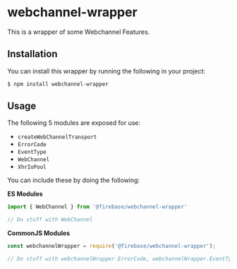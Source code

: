 # webchannel-wrapper

This is a wrapper of some Webchannel Features.

## Installation

You can install this wrapper by running the following in your project:

```bash
$ npm install webchannel-wrapper
```

## Usage

The following 5 modules are exposed for use:

- `createWebChannelTransport`
- `ErrorCode`
- `EventType`
- `WebChannel`
- `XhrIoPool`

You can include these by doing the following:

**ES Modules**

```javascript
import { WebChannel } from '@firebase/webchannel-wrapper'

// Do stuff with WebChannel
```

**CommonJS Modules**

```javascript
const webchannelWrapper = require('@firebase/webchannel-wrapper');

// Do stuff with webchannelWrapper.ErrorCode, webchannelWrapper.EventType, etc 
```
